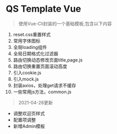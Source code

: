# QS Template Vue

> 使用Vue-Cli封装的一个基础模板,包含以下内容

1. reset.css重置样式
2. 常用字体图标
3. 全局loading组件
4. 全局日期格式化过滤器
5. 路由切换动态修改页面title,page.js
6. 路由切换重置页面滚动高度
7. 引入cookie.js
8. 引入mock.js
9. 封装axios，处理get请求不缓存
10. 一些常用js方法，common.js

> 2021-04-28更新  
- 调整欢迎页样式
- 配置项调整
- 新增Admin模板

